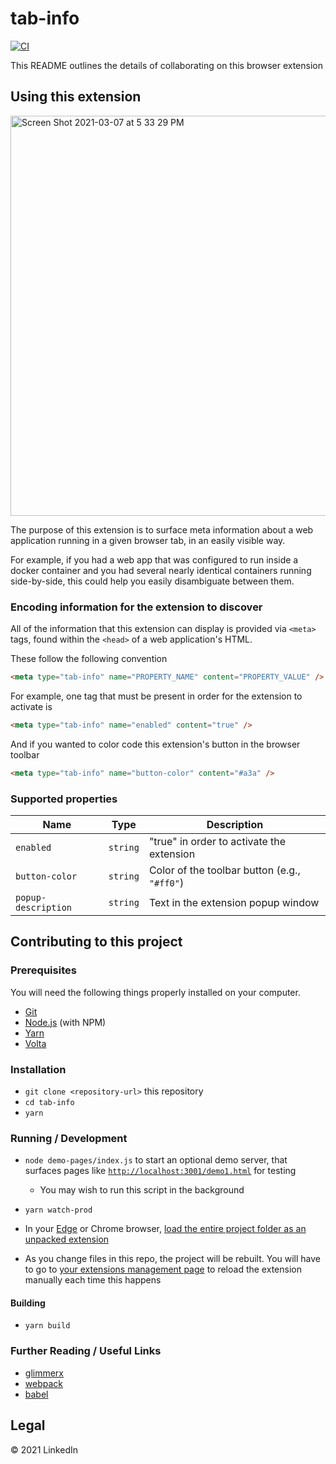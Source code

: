 # tab-info

[![CI](https://github.com/tab-info/tab-info-extension/actions/workflows/main.yml/badge.svg)](https://github.com/tab-info/tab-info-extension/actions/workflows/main.yml)

This README outlines the details of collaborating on this browser extension

## Using this extension

<img width="640" alt="Screen Shot 2021-03-07 at 5 33 29 PM" src="https://user-images.githubusercontent.com/558005/110265034-7ff82b80-7f6f-11eb-82a2-2a2f5ce1abe8.png">

The purpose of this extension is to surface meta information about
a web application running in a given browser tab, in an easily visible way.

For example, if you had a web app that was configured to run
inside a docker container and you had several nearly identical
containers running side-by-side, this could help you easily
disambiguate between them.

### Encoding information for the extension to discover

All of the information that this extension can display is provided
via `<meta>` tags, found within the `<head>` of a web application's HTML.

These follow the following convention

```html
<meta type="tab-info" name="PROPERTY_NAME" content="PROPERTY_VALUE" />
```

For example, one tag that must be present in order for the
extension to activate is

```html
<meta type="tab-info" name="enabled" content="true" />
```

And if you wanted to color code this extension's button in the
browser toolbar

```html
<meta type="tab-info" name="button-color" content="#a3a" />
```

### Supported properties

| Name                | Type     | Description                                  |
| ------------------- | -------- | -------------------------------------------- |
| `enabled`           | `string` | "true" in order to activate the extension    |
| `button-color`      | `string` | Color of the toolbar button (e.g., `"#ff0"`) |
| `popup-description` | `string` | Text in the extension popup window           |

## Contributing to this project

### Prerequisites

You will need the following things properly installed on your computer.

- [Git](https://git-scm.com/)
- [Node.js](https://nodejs.org/) (with NPM)
- [Yarn](https://yarnpkg.com/en/)
- [Volta](https://volta.sh/)

### Installation

- `git clone <repository-url>` this repository
- `cd tab-info`
- `yarn`

### Running / Development

- `node demo-pages/index.js` to start an optional demo server, that surfaces
  pages like [`http://localhost:3001/demo1.html`](http://localhost:3001/demo1.html)
  for testing

  - You may wish to run this script in the background

- `yarn watch-prod`

- In your [Edge](https://www.microsoft.com/en-us/edge) or Chrome browser,
  [load the entire project folder as an unpacked extension](https://docs.microsoft.com/en-us/microsoft-edge/extensions-chromium/getting-started/extension-sideloading)

- As you change files in this repo, the project will be rebuilt. You will have
  to go to [your extensions management page](chrome://extensions) to reload the
  extension manually each time this happens

#### Building

- `yarn build`

### Further Reading / Useful Links

- [glimmerx](http://github.com/glimmerjs/glimmer-experimental/)
- [webpack](https://webpack.js.org/)
- [babel](https://babeljs.io/docs/en/configuration)

## Legal

&copy; 2021 LinkedIn
